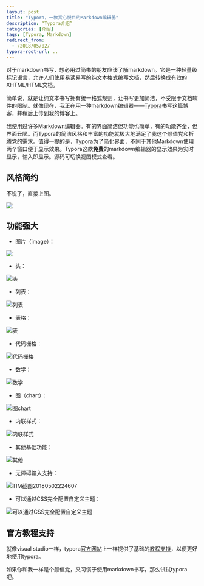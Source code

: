 ```yaml
---
layout: post
title: "Typora，一款赏心悦目的Markdown编辑器"
description: “Typora介绍”
categories: [介绍]
tags: [Typora, Markdown]
redirect_from:
  - /2018/05/02/
typora-root-url: ..
---
```

对于markdown书写，想必用过简书的朋友应该了解markdown。它是一种轻量级标记语言，允许人们使用易读易写的纯文本格式编写文档，然后转换成有效的XHTML/HTML文档。

简单说，就是让纯文本书写拥有统一格式规则，让书写更加简洁，不受限于文档软件的限制。就像现在，我正在用一种markdown编辑器——[Typora](https://typora.io/)书写这篇博客，并稍后上传到我的博客上。

我使用过许多Markdown编辑器。有的界面简洁但功能也简单，有的功能齐全，但界面丑陋。而Typora的简洁风格和丰富的功能就极大地满足了我这个颜值党和折腾党的需求。值得一提的是，Typora为了简化界面，不同于其他Markdown使用两个窗口便于显示效果。Typora这款**免费**的markdown编辑器的显示效果为实时显示，输入即显示。源码可切换视图模式查看。

## 风格简约

不说了，直接上图。

![](/assets/images/posts/20180502/Typora.gif)



## 功能强大

- 图片（image）：

![](/assets/images/posts/20180502/图片.jpg)

- 头：

![头](/assets/images/posts/20180502/头.jpg)

- 列表：

![列表](/assets/images/posts/20180502/列表.jpg)

- 表格：

![表](/assets/images/posts/20180502/表.jpg)

- 代码栅格：

![代码栅格](/assets/images/posts/20180502/代码栅格.jpg)

- 数学：

![数学](/assets/images/posts/20180502/数学.jpg)

- 图（chart）：

![图chart](/assets/images/posts/20180502/图chart.jpg)

- 内联样式：

![内联样式](/assets/images/posts/20180502/内联样式.jpg)

- 其他基础功能：

![其他](/assets/images/posts/20180502/其他.jpg)

- 无障碍输入支持：

![TIM截图20180502224607](/assets/images/posts/20180502/TIM截图20180502224607.jpg)

- 可以通过CSS完全配置自定义主题：

![可以通过CSS完全配置自定义主题](/assets/images/posts/20180502/可以通过CSS完全配置自定义主题.jpg)

## 官方教程支持

就像visual studio一样，typora[官方网站](https://typora.io/)上一样提供了基础的[教程支持](https://support.typora.io/)，以便更好地使用typora。



如果你和我一样是个颜值党，又习惯于使用markdown书写，那么试试typora吧。